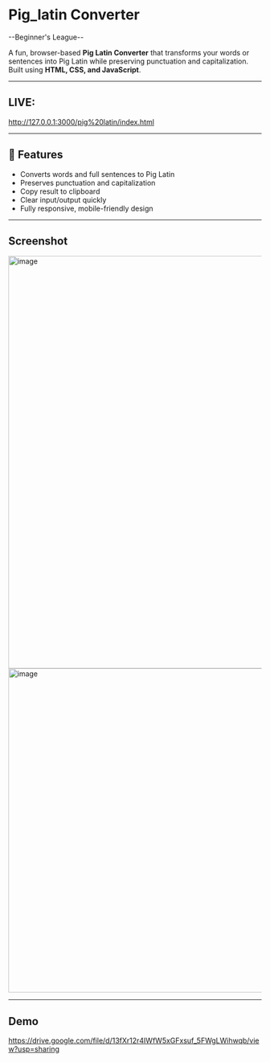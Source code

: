 # Pig_latin Converter

--Beginner's League--

A fun, browser-based **Pig Latin Converter** that transforms your words or sentences into Pig Latin while preserving punctuation and capitalization.  
Built using **HTML, CSS, and JavaScript**.

---

## LIVE:
http://127.0.0.1:3000/pig%20latin/index.html

---

## 🎯 Features
- Converts words and full sentences to Pig Latin
- Preserves punctuation and capitalization
- Copy result to clipboard
- Clear input/output quickly
- Fully responsive, mobile-friendly design

---

## Screenshot

<img width="1456" height="821" alt="image" src="https://github.com/user-attachments/assets/c6b4f337-2cc2-41d8-97a4-1fdb26e76cf2" />

<img width="1222" height="645" alt="image" src="https://github.com/user-attachments/assets/4cac865d-380b-4238-98f9-0cd01ff07d82" />

---

##  Demo
https://drive.google.com/file/d/13fXr12r4IWfW5xGFxsuf_5FWgLWihwqb/view?usp=sharing
